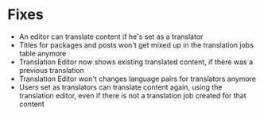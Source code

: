 # Fixes
* An editor can translate content if he's set as a translator
* Titles for packages and posts won't get mixed up in the translation jobs table anymore
* Translation Editor now shows existing translated content, if there was a previous translation
* Translation Editor won't changes language pairs for translators anymore
* Users set as translators can translate content again, using the translation editor, even if there is not a translation job created for that content